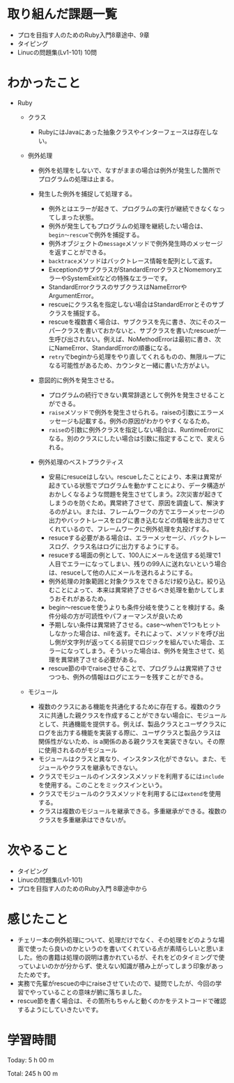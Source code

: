 # 取り組んだ課題一覧
- プロを目指す人のためのRuby入門8章途中、9章
- タイピング
- Linucの問題集(Lv1-101) 10問

# わかったこと
- Ruby
    - クラス
        - RubyにはJavaにあった抽象クラスやインターフェースは存在しない。

    - 例外処理
        - 例外を処理をしないで、なすがままの場合は例外が発生した箇所でプログラムの処理は止まる。
        
        - 発生した例外を捕捉して処理する。
            - 例外とはエラーが起きて、プログラムの実行が継続できなくなってしまった状態。
            - 例外が発生してもプログラムの処理を継続したい場合は、`begin〜rescue`で例外を捕捉する。
            - 例外オブジェクトの`message`メソッドで例外発生時のメッセージを返すことができる。
            - `backtrace`メソッドはバックトレース情報を配列として返す。
            - ExceptionのサブクラスがStandardErrorクラスとNomemoryエラーやSystemExitなどの特殊なエラーです。
            - StandardErrorクラスのサブクラスはNameErrorやArgumentError。
            - rescueにクラス名を指定しない場合はStandardErrorとそのサブクラスを捕捉する。
            - rescueを複数書く場合は、サブクラスを先に書き、次にそのスーパークラスを書いておかないと、サブクラスを書いたrescueが一生呼び出されない。例えば、NoMethodErrorは最初に書き、次にNameError、StandardErrorの順番になる。
            - `retry`でbeginから処理をやり直してくれるものの、無限ループになる可能性があるため、カウンタと一緒に書いた方がよい。

        - 意図的に例外を発生させる。
            - プログラムの続行できない異常辞退として例外を発生させることができる。
            - `raise`メソッドで例外を発生させられる。raiseの引数にエラーメッセージも記載する。例外の原因がわかりやすくなるため。
            - `raise`の引数に例外クラスを指定しない場合は、RuntimeErrorになる。別のクラスにしたい場合は引数に指定することで、変えられる。

        - 例外処理のベストプラクティス
            - 安易にresuceはしない。rescueしたことにより、本来は異常が起きている状態でプログラムを動かすことにより、データ構造がおかしくなるような問題を発生させてしまう。2次災害が起きてしまうのを防ぐため。異常終了させて、原因を調査して、解決するのがよい。または、フレームワークの方でエラーメッセージの出力やバックトレースをログに書き込むなどの情報を出力させてくれているので、フレームワークに例外処理を丸投げする。
            - resuceする必要がある場合は、エラーメッセージ、バックトレースログ、クラス名はログに出力するようにする。
            - resuceする場面の例として、100人にメールを送信する処理で1人目でエラーになってしまい、残りの99人に送れないという場合は、resuceして他の人にメールを送れるようにする。
            - 例外処理の対象範囲と対象クラスをできるだけ絞り込む。絞り込むことによって、本来は異常終了させるべき処理を動かしてしまうおそれがあるため。
            - begin〜rescueを使うよりも条件分岐を使うことを検討する。条件分岐の方が可読性やパフォーマンスが良いため
            - 予期しない条件は異常終了させる。case〜whenで1つもヒットしなかった場合は、nilを返す。それによって、メソッドを呼び出し側が文字列が返ってくる前提でロジックを組んでいた場合、エラーになってしまう。そういった場合は、例外を発生させて、処理を異常終了させる必要がある。
            - rescue節の中でraiseさせることで、プログラムは異常終了させつつも、例外の情報はログにエラーを残すことができる。


    - モジュール
        - 複数のクラスにある機能を共通化するために存在する。複数のクラスに共通した親クラスを作成することができない場合に、モジュールとして、共通機能を提供する。例えば、製品クラスとユーザクラスにログを出力する機能を実装する際に、ユーザクラスと製品クラスは関係性がないため、is a関係のある親クラスを実装できない。その際に使用されるのがモジュール
        - モジュールはクラスと異なり、インスタンス化ができない。また、モジュールやクラスを継承もできない。
        - クラスでモジュールのインスタンスメソッドを利用するには`include`を使用する。このことをミックスインという。
        - クラスでモジュールのクラスメソッドを利用するには`extend`を使用する。
        - クラスは複数のモジュールを継承できる。多重継承ができる。複数のクラスを多重継承はできないが。

# 次やること
- タイピング
- Linucの問題集(Lv1-101)
- プロを目指す人のためのRuby入門 8章途中から 

# 感じたこと
- チェリー本の例外処理について、処理だけでなく、その処理をどのような場面で使ったら良いのかというのを書いてくれている点が素晴らしいと思いました。他の書籍は処理の説明は書かれているが、それをどのタイミングで使っていよいのかが分からず、使えない知識が積み上がってしまう印象があったためです。
- 実務で先輩がrescueの中にraiseさせていたので、疑問でしたが、今回の学習でやっていることの意味が腑に落ちました。
- rescue節を書く場合は、その箇所もちゃんと動くのかをテストコードで確認するようにしていきたいです。

# 学習時間
Today: 5 h 00 m

Total: 245 h 00 m














